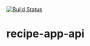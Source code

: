 [![Build Status](https://travis-ci.org/j2dunham/recipe-app-api.svg?branch=master)](https://travis-ci.org/j2dunham/recipe-app-api)

# recipe-app-api
